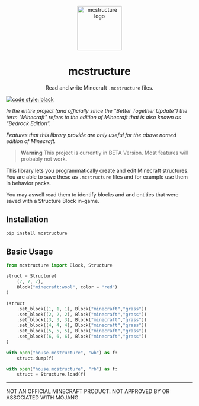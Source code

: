 <p align="center">
  <img
    src="https://raw.githubusercontent.com/phoenixr-codes/mcstructure/main/logo.png"
    width="120px"
    align="center" alt="mcstructure logo"
  />
  <h1 align="center">mcstructure</h1>
  <p align="center">
    Read and write Minecraft <code>.mcstructure</code> files.
  </p>
</p>

[![code style: black](https://img.shields.io/badge/code%20style-black-000000.svg)](https://github.com/psf/black)

_In the entire project (and officially since 
the "Better Together Update") the term
"Minecraft" refers to the edition of Minecraft
that is also known as "Bedrock Edition"._

_Features that this library provide are only
useful for the above named edition of Minecraft._

> **Warning**
> This project is currently in BETA Version. Most
> features will probably not work.

This library lets you programmatically create
and edit Minecraft structures. You are able to
save these as ``.mcstructure`` files and for
example use them in behavior packs.

You may aswell read them to identify blocks and
and entities that were saved with a Structure
Block in-game.


Installation
------------

```bash
pip install mcstructure
```


Basic Usage
-----------

```python
from mcstructure import Block, Structure

struct = Structure(
    (7, 7, 7),
    Block("minecraft:wool", color = "red")
)

(struct
    .set_block((1, 1, 1), Block("minecraft","grass"))
    .set_block((2, 2, 2), Block("minecraft","grass"))
    .set_block((3, 3, 3), Block("minecraft","grass"))
    .set_block((4, 4, 4), Block("minecraft","grass"))
    .set_block((5, 5, 5), Block("minecraft","grass"))
    .set_block((6, 6, 6), Block("minecraft","grass"))
)

with open("house.mcstructure", "wb") as f:
    struct.dump(f)

```

```python
with open("house.mcstructure", "rb") as f:
    struct = Structure.load(f)

```

--------------------------------------------

NOT AN OFFICIAL MINECRAFT PRODUCT.
NOT APPROVED BY OR ASSOCIATED WITH MOJANG.
